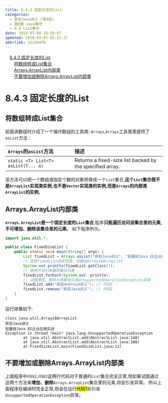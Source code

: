 ```yaml
---
title: 8.4.3 固定长度的List
categories: 
  - 疯狂Java讲义 (第4版)
  - 第8章 Java集合
  - 8.4 List集合
date: 2019-07-08 18:58:07
updated: 2020-03-07 01:21:37
abbrlink: c6c944f0
---
```

<div id='my_toc'><a href="/JavaReadingNotes/c6c944f0/#8-4-3-固定长度的List" class="header_1">8.4.3 固定长度的List</a>&nbsp;<br><a href="/JavaReadingNotes/c6c944f0/#将数组转成List集合" class="header_2">将数组转成List集合</a>&nbsp;<br><a href="/JavaReadingNotes/c6c944f0/#Arrays-ArrayList内部类" class="header_2">Arrays.ArrayList内部类</a>&nbsp;<br><a href="/JavaReadingNotes/c6c944f0/#不要增加或删除Arrays-ArrayList内部类" class="header_2">不要增加或删除Arrays.ArrayList内部类</a>&nbsp;<br></div>
<style>.header_1{margin-left: 1em;}.header_2{margin-left: 2em;}.header_3{margin-left: 3em;}.header_4{margin-left: 4em;}.header_5{margin-left: 5em;}.header_6{margin-left: 6em;}</style>
<!--more-->
<script>if (navigator.platform.search('arm')==-1){document.getElementById('my_toc').style.display = 'none';}var e,p = document.getElementsByTagName('p');while (p.length>0) {e = p[0];e.parentElement.removeChild(e);}</script>

<!--end-->
<!--SSTStart-->
# 8.4.3 固定长度的List
## 将数组转成List集合
前面讲数组时介绍了一个操作数组的工具类: `Arrays`,`Arrays`工具类里提供了`asList`方法：

|`Arrays`的`asList`方法|描述|
|:--|:--|
|`static <T> List<T> asList(T... a)`|Returns a fixed-size list backed by the specified array.|

该方法可以把一个数组或指定个数的对象转换成一个`List`集合,**这个`List`集合既不是`ArrayList`实现类实例,也不是`Vector`实现类的实例,而是`Arrays`的内部类`ArrayList`的实例**。

## Arrays.ArrayList内部类
**`Arrays.ArrayList`是一个固定长度的`List`集合**,程序**只能遍历访问该集合里的元素,不可增加、删除该集合里的元素**。
如下程序所示。
```java
import java.util.*;

public class FixedSizeList {
    public static void main(String[] args) {
        List fixedList = Arrays.asList("疯狂Java讲义", "轻量级Java EE企业应用实战");
        // 获取fixedList的实现类，将输出Arrays$ArrayList
        System.out.println(fixedList.getClass());
        // 使用方法引用遍历集合元素
        fixedList.forEach(System.out::println);
        // 试图增加、删除元素都会引发UnsupportedOperationException异常
        fixedList.add("疯狂Android讲义"); // 代码1
        fixedList.remove("疯狂Java讲义"); // 代码2
    }
}
```
运行效果如下:
```
class java.util.Arrays$ArrayList
疯狂Java讲义
轻量级Java EE企业应用实战
Exception in thread "main" java.lang.UnsupportedOperationException
        at java.util.AbstractList.add(AbstractList.java:148)
        at java.util.AbstractList.add(AbstractList.java:108)
        at FixedSizeList.main(FixedSizeList.java:11)
```
## 不要增加或删除Arrays.ArrayList内部类
上面程序中`代码1`,`代码2`这两行代码对于普通的`List`集合完全正常,但如果试图通过这两个方法来**增加**、**删除**`Arrays.ArrayList`集合里的元素,将会引发异常。
所以上面程序在编译时完全正常,但会在运行<mark>代码1</mark>处引发`UnsupportedOperationException`异常。
<!--SSTStop-->
